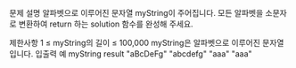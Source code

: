 문제 설명
알파벳으로 이루어진 문자열 myString이 주어집니다. 모든 알파벳을 소문자로 변환하여 return 하는 solution 함수를 완성해 주세요.

제한사항
1 ≤ myString의 길이 ≤ 100,000
myString은 알파벳으로 이루어진 문자열입니다.
입출력 예
myString	result
"aBcDeFg"	"abcdefg"
"aaa"	"aaa"